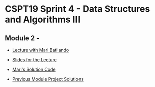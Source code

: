 # CSPT19 Sprint 4 - Data Structures and Algorithms III

## Module 2 - 

* [Lecture with Mari Batilando]()

* [Slides for the Lecture]()

* [Mari's Solution Code]()

* [Previous Module Project Solutions]()

